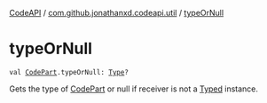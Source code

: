 [CodeAPI](../index.md) / [com.github.jonathanxd.codeapi.util](index.md) / [typeOrNull](.)

# typeOrNull

`val `[`CodePart`](../com.github.jonathanxd.codeapi/-code-part/index.md)`.typeOrNull: `[`Type`](http://docs.oracle.com/javase/6/docs/api/java/lang/reflect/Type.html)`?`

Gets the type of [CodePart](../com.github.jonathanxd.codeapi/-code-part/index.md) or null if receiver is not a [Typed](../com.github.jonathanxd.codeapi.base/-typed/index.md) instance.

